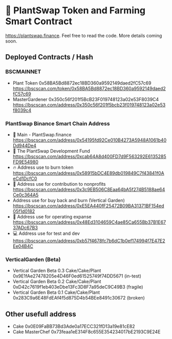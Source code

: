# 🌱 PlantSwap Token and Farming Smart Contract

https://plantswap.finance. Feel free to read the code. More details coming soon.

## Deployed Contracts / Hash

### BSCMAINNET

- Plant Token 0x58BA5Bd8872ec18BD360a9592149daed2fC57c69
    https://bscscan.com/token/0x58BA5Bd8872ec18BD360a9592149daed2fC57c69
- MasterGardener 0x350c56f201f5BcB23F019748123a02e53F8039C4
    https://bscscan.com/address/0x350c56f201f5bcb23f019748123a02e53f8039c4

### PlantSwap Binance Smart Chain Address

- 🌱 Main - PlantSwap.finance
        https://bscscan.com/address/0x54195fd92Ce010B4273A5948A1061b40Dd944De4
- 🌲 The PlantSwap Development Fund
        https://bscscan.com/address/0xcab64A8d400FD7d9F563292E6135285FD9E54980
- 🔥 Address use to burn token
        https://bscscan.com/address/0x58915bDC4E89db019849C7f43841f0AeCd1DcfC0
- 🌲 Address use for contribution to nonprofits
        https://bscscan.com/address/0x3c9EB506C8Eaa64bA5f274B5188ae64Ce0c364A5
- Address use for buy back and burn (Vertical Garden)
        https://bscscan.com/address/0xE5EA440fF25472B09BA31371BF154ed05f1d0182
- 💸 Address use for operating expanse
        https://bscscan.com/address/0x48Ed3104659C4ae85Ca655Bb37B1E6737ADc67B3
- 💻 Address use for test and dev
        https://bscscan.com/address/0xb57f4678fc7b6dC1b0ef174994f7E47E2Ee04B4C

### VerticalGarden (Beta)
- Vertical Garden Beta 0.3 Cake/Cake/Plant 0x9E1fAe27478205e4D46F0ed61525749f74DD5671 (in-test)
- Vertical Garden Beta 0.2 Cake/Cake/Plant 0xD42c7619f1eb403eDbe13Fc3D8F7a95deC9C49B3 (fragile)
- Vertical Garden Beta 0.1 Cake/Cake/Plant 0x283C9a6E48FdEAf4f5d875D4b54BEe8491c30672 (broken)

## Other usefull address
- Cake 0x0E09FaBB73Bd3Ade0a17ECC321fD13a19e81cE82
- Cake MasterChef 0x73feaa1eE314F8c655E354234017bE2193C9E24E